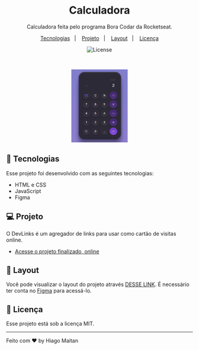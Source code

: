 <h1 align="center"> Calculadora </h1>

<p align="center">
Calculadora feita pelo programa Bora Codar da Rocketseat.<br/>
</p>

<p align="center">
  <a href="#-tecnologias">Tecnologias</a>&nbsp;&nbsp;&nbsp;|&nbsp;&nbsp;&nbsp;
  <a href="#-projeto">Projeto</a>&nbsp;&nbsp;&nbsp;|&nbsp;&nbsp;&nbsp;
  <a href="#-layout">Layout</a>&nbsp;&nbsp;&nbsp;|&nbsp;&nbsp;&nbsp;
  <a href="#memo-licença">Licença</a>
</p>

<p align="center">
  <img alt="License" src="https://img.shields.io/static/v1?label=license&message=MIT&color=49AA26&labelColor=000000">
</p>

<br>

<p align="center">
  <img alt="projeto Calculadora" src=".github/preview.PNG" width="30%">
</p>

## 🚀 Tecnologias

Esse projeto foi desenvolvido com as seguintes tecnologias:

- HTML e CSS
- JavaScript
- Figma

## 💻 Projeto

O DevLinks é um agregador de links para usar como cartão de visitas online.

- [Acesse o projeto finalizado, online](https://hiago-maitan.github.io/Calculadora/)

## 🔖 Layout

Você pode visualizar o layout do projeto através [DESSE LINK](https://www.figma.com/file/oWw1C1wvWc5eNpqyoiNjiA/%23boraCodar---Desafio-5-(Community)?node-id=0%3A1&t=TV0pIbCH1hrnX5lO-0). É necessário ter conta no [Figma](https://figma.com) para acessá-lo.

## :memo: Licença

Esse projeto está sob a licença MIT.

---

Feito com ♥ by Hiago Maitan
